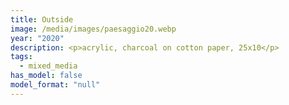 ```yaml
---
title: Outside
image: /media/images/paesaggio20.webp
year: "2020"
description: <p>acrylic, charcoal on cotton paper, 25x10</p>
tags:
  - mixed_media
has_model: false
model_format: "null"
---
```

